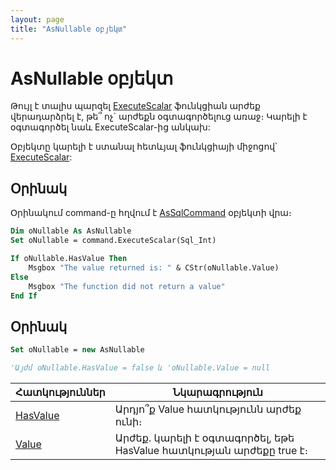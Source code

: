 ```yaml
---
layout: page
title: "AsNullable օբյեկտ"
---
```


# AsNullable օբյեկտ 

Թույլ է տալիս պարզել [ExecuteScalar](../AsSqlCommand/ExecuteScalar.md) ֆունկցիան արժեք վերադարձրել է, թե՞ ոչ` արժեքն օգտագործելուց առաջ։ 
Կարելի է օգտագործել նաև ExecuteScalar-ից անկախ:

Օբյեկտը կարելի է ստանալ հետևյալ ֆունկցիայի միջոցով՝ [ExecuteScalar](../AsSqlCommand/ExecuteScalar.md):

## Օրինակ

Օրինակում command-ը հղվում է [AsSqlCommand](../AsSqlCommand.md) օբյեկտի վրա։

``` vb
Dim oNullable As AsNullable 
Set oNullable = command.ExecuteScalar(Sql_Int)

If oNullable.HasValue Then
	Msgbox "The value returned is: " & CStr(oNullable.Value)
Else
	Msgbox "The function did not return a value"
End If
```

## Օրինակ

``` vb
Set oNullable = new AsNullable

'Այժմ oNullable.HasValue = false և 'oNullable.Value = null
```

| Հատկություններ | Նկարագրություն |
|--|--|
| [HasValue](AsNullable/HasValue.md) | Արդյո՞ք Value հատկությունն արժեք ունի։ |
| [Value](AsNullable/Value.md) | Արժեք. կարելի է օգտագործել, եթե HasValue հատկության արժեքը true է։ |

